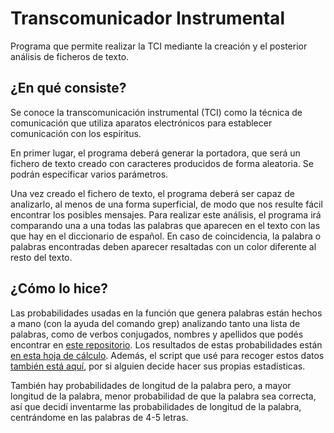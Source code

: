 # Transcomunicador Instrumental
Programa que permite realizar la TCI mediante la creación y el posterior análisis de ficheros de texto.

## ¿En qué consiste?

Se conoce la transcomunicación instrumental (TCI) como la técnica de comunicación que utiliza aparatos electrónicos para establecer comunicación con los espíritus.

En primer lugar, el programa deberá generar la portadora, que será un fichero de texto creado con caracteres producidos de forma aleatoria. Se podrán especificar varios parámetros.

Una vez creado el fichero de texto, el programa deberá ser capaz de analizarlo, al menos de una forma superficial, de modo que nos resulte fácil encontrar los posibles mensajes. Para realizar este análisis, el programa irá comparando una a una todas las palabras que aparecen en el texto con las que hay en el diccionario de español. En caso de coincidencia, la palabra o palabras encontradas deben aparecer resaltadas con un color diferente al resto del texto.


## ¿Cómo lo hice?
Las probabilidades usadas en la función que genera palabras están hechos a mano (con la ayuda del comando grep) analizando tanto una lista de palabras, como de verbos conjugados, nombres y apellidos que podés encontrar en [este repositorio](https://github.com/olea/lemarios).
Los resultados de estas probabilidades están [en esta hoja de cálculo](). Además, el script que usé para recoger estos datos [también está aquí](), por si alguien decide hacer sus propias estadísticas.

También hay probabilidades de longitud de la palabra pero, a mayor longitud de la palabra, menor probabilidad de que la palabra sea correcta, así que decidí inventarme las probabilidades de longitud de la palabra, centrándome en las palabras de 4-5 letras.
